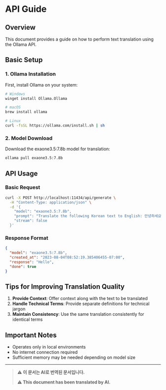 # API Guide

## Overview

This document provides a guide on how to perform text translation using the Ollama API.

## Basic Setup

### 1. Ollama Installation

First, install Ollama on your system:

```bash
# Windows
winget install Ollama.Ollama

# macOS
brew install ollama

# Linux
curl -fsSL https://ollama.com/install.sh | sh
```

### 2. Model Download

Download the exaone3.5:7.8b model for translation:

```bash
ollama pull exaone3.5:7.8b
```

## API Usage

### Basic Request

```bash
curl -X POST http://localhost:11434/api/generate \
  -H "Content-Type: application/json" \
  -d '{
    "model": "exaone3.5:7.8b",
    "prompt": "Translate the following Korean text to English: 안녕하세요",
    "stream": false
  }'
```

### Response Format

```json
{
  "model": "exaone3.5:7.8b",
  "created_at": "2023-08-04T08:52:19.385406455-07:00",
  "response": "Hello",
  "done": true
}
```

## Tips for Improving Translation Quality

1. **Provide Context**: Offer context along with the text to be translated
2. **Handle Technical Terms**: Provide separate definitions for technical jargon
3. **Maintain Consistency**: Use the same translation consistently for identical terms

## Important Notes

- Operates only in local environments
- No internet connection required
- Sufficient memory may be needed depending on model size

---

> **⚠️ 이 문서는 AI로 번역된 문서입니다.**
>
> **⚠️ This document has been translated by AI.**